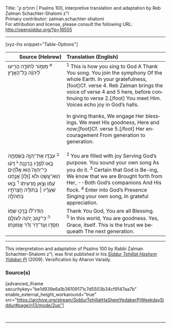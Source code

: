 <html>
<head></head>
<body>
Title: תהלים ק׳ | Psalms 100, interpretive translation and adaptation by Reb Zalman Schachter-Shalomi z"l<br />
Primary contributor: zalman.schachter-shalomi<br />
For attribution and license, please consult the following URL: <a href="http://opensiddur.org/?p=16555">http://opensiddur.org/?p=16555</a>
<p />
<hr />

[xyz-ihs snippet="Table-Options"]<table style="margin-left: auto; margin-right: auto;" class="draggable">
<thead><tr><th id="x" style="text-align: right;">Source (Hebrew)</th><th style="text-align: left;">Translation (English)</th></tr></thead>
<tbody>
<tr>
<td style="vertical-align:top;">
<div class="liturgy" lang="he">
<sup>א</sup>&nbsp;מִזְמ֥וֹר 
לְתוֹדָ֑ה 
הָרִ֥יעוּ לַ֝יהוָ֗ה 
כָּל־הָאָֽרֶץ׃ 
</span></div>
</td>
 
<td style="vertical-align:top;">
<div class="english" lang="en">
<sup>1</sup>&nbsp;This is how you sing to God
A Thank You song.
You join the symphony
Of the whole Earth.
In your gratefulness,[foot]Cf. verse 4. Reb Zalman brings the voice of verse 4 and 5 here, before continuing to verse 2.[/foot]
You meet Him.
Voices echo joy in God’s halls.

In giving thanks,
We engage Her blessings.
We meet His goodness, 
Here and now;[foot]Cf. verse 5.[/foot]
Her encouragement
From generation to generation.
</div></td>
</tr>


<tr>
<td style="vertical-align:top;">
<div class="liturgy" lang="he">
<sup>ב</sup>&nbsp;עִבְד֣וּ אֶת־יְהוָ֣ה 
בְּשִׂמְחָ֑ה 
בֹּ֥אוּ לְ֝פָנָ֗יו 
בִּרְנָנָֽה׃ 
<sup>ג</sup>&nbsp;דְּע֗וּ כִּֽי־יְהוָה֮ ה֤וּא אֱלֹ֫הִ֥ים 
הֽוּא־עָ֭שָׂנוּ 
ולא [וְל֣וֹ] אֲנַ֑חְנוּ 
עַ֝מּ֗וֹ 
וְצֹ֣אן מַרְעִיתֽוֹ׃ 
<sup>ד</sup>&nbsp;בֹּ֤אוּ שְׁעָרָ֨יו ׀ 
בְּתוֹדָ֗ה חֲצֵרֹתָ֥יו 
בִּתְהִלָּ֑ה 
</span></div>
</td>
 
<td style="vertical-align:top;">
<div class="english" lang="en">
<sup>2</sup>&nbsp;You are filled with joy
Serving God’s purpose.
You sound your own song 
As you do it.
<sup>3</sup>&nbsp;Certain that God is Be-ing,
We know that we are 
Brought forth from Her,
--Both God’s companions 
And His flock.
<sup>4</sup>&nbsp;Enter into God’s Presence
Singing your own song,
In grateful appreciation.
</div></td>
</tr>


<tr>
<td style="vertical-align:top;">
<div class="liturgy" lang="he">
הֽוֹדוּ־ל֝֗וֹ 
בָּרֲכ֥וּ שְׁמֽוֹ׃ 
<sup>ה</sup>&nbsp;כִּי־ט֣וֹב יְ֭הֹוָה לְעוֹלָ֣ם
חַסְדּ֑וֹ 
וְעַד־דֹּ֥ר וָ֝דֹ֗ר 
אֱמוּנָתֽוֹ׃
</span></div>
</td>
 
<td style="vertical-align:top;">
<div class="english" lang="en">
Thank You God, 
You are all Blessing.
<sup>5</sup>&nbsp;In this world, You are goodness.
Yes, Grace, itself.
This is the trust we bequeath
The next generation.
</div></td>
</tr>
</tbody></table>

<hr />

This interpretation and adaptation of Psalms 100 by Rabbi Zalman Schachter-Shalomi z"l, was first published in his <em><a href="https://opensiddur.org/siddurim/ha-ari/neo-hasidut/reb-zalmans-open-siddur-tehillat-hashem/">Siddur Tehillat Hashem Yidaber Pi</a></em> (2009). Versification by Aharon Varady.

<h3>Source(s)</h3>

[advanced_iframe securitykey="be1d939e6a1b36109171c7d5503b34cf9147aa7b" enable_external_height_workaround="true" src="https://archive.org/stream/SiddurTehillatHaShemYedaberPiWeekdaySiddur#page/n13/mode/2up"]

&nbsp;

<hr />

&nbsp;
</body>
</html>